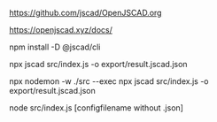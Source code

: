 https://github.com/jscad/OpenJSCAD.org

https://openjscad.xyz/docs/

npm install -D @jscad/cli

npx jscad src/index.js -o export/result.jscad.json

npx nodemon -w ./src --exec npx jscad src/index.js -o export/result.jscad.json

node src/index.js [configfilename without .json]
